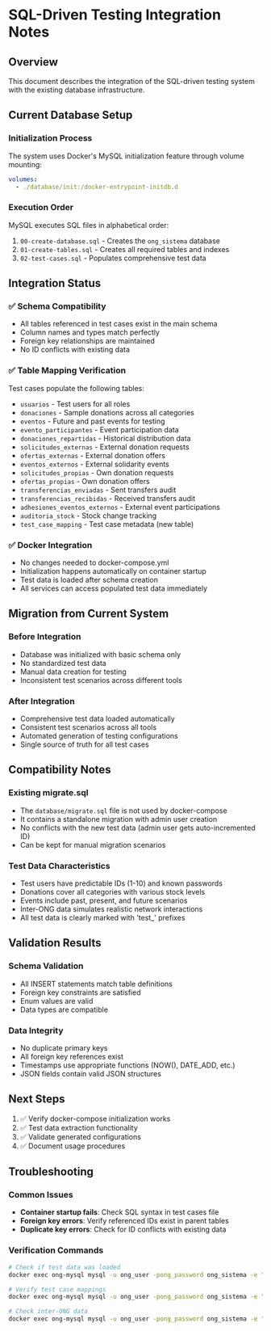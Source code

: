 # SQL-Driven Testing Integration Notes

## Overview
This document describes the integration of the SQL-driven testing system with the existing database infrastructure.

## Current Database Setup

### Initialization Process
The system uses Docker's MySQL initialization feature through volume mounting:
```yaml
volumes:
  - ./database/init:/docker-entrypoint-initdb.d
```

### Execution Order
MySQL executes SQL files in alphabetical order:
1. `00-create-database.sql` - Creates the `ong_sistema` database
2. `01-create-tables.sql` - Creates all required tables and indexes
3. `02-test-cases.sql` - Populates comprehensive test data

## Integration Status

### ✅ Schema Compatibility
- All tables referenced in test cases exist in the main schema
- Column names and types match perfectly
- Foreign key relationships are maintained
- No ID conflicts with existing data

### ✅ Table Mapping Verification
Test cases populate the following tables:
- `usuarios` - Test users for all roles
- `donaciones` - Sample donations across all categories
- `eventos` - Future and past events for testing
- `evento_participantes` - Event participation data
- `donaciones_repartidas` - Historical distribution data
- `solicitudes_externas` - External donation requests
- `ofertas_externas` - External donation offers
- `eventos_externos` - External solidarity events
- `solicitudes_propias` - Own donation requests
- `ofertas_propias` - Own donation offers
- `transferencias_enviadas` - Sent transfers audit
- `transferencias_recibidas` - Received transfers audit
- `adhesiones_eventos_externos` - External event participations
- `auditoria_stock` - Stock change tracking
- `test_case_mapping` - Test case metadata (new table)

### ✅ Docker Integration
- No changes needed to docker-compose.yml
- Initialization happens automatically on container startup
- Test data is loaded after schema creation
- All services can access populated test data immediately

## Migration from Current System

### Before Integration
- Database was initialized with basic schema only
- No standardized test data
- Manual data creation for testing
- Inconsistent test scenarios across different tools

### After Integration
- Comprehensive test data loaded automatically
- Consistent test scenarios across all tools
- Automated generation of testing configurations
- Single source of truth for all test cases

## Compatibility Notes

### Existing migrate.sql
- The `database/migrate.sql` file is not used by docker-compose
- It contains a standalone migration with admin user creation
- No conflicts with the new test data (admin user gets auto-incremented ID)
- Can be kept for manual migration scenarios

### Test Data Characteristics
- Test users have predictable IDs (1-10) and known passwords
- Donations cover all categories with various stock levels
- Events include past, present, and future scenarios
- Inter-ONG data simulates realistic network interactions
- All test data is clearly marked with 'test_' prefixes

## Validation Results

### Schema Validation
- All INSERT statements match table definitions
- Foreign key constraints are satisfied
- Enum values are valid
- Data types are compatible

### Data Integrity
- No duplicate primary keys
- All foreign key references exist
- Timestamps use appropriate functions (NOW(), DATE_ADD, etc.)
- JSON fields contain valid JSON structures

## Next Steps

1. ✅ Verify docker-compose initialization works
2. ✅ Test data extraction functionality
3. ✅ Validate generated configurations
4. ✅ Document usage procedures

## Troubleshooting

### Common Issues
- **Container startup fails**: Check SQL syntax in test cases file
- **Foreign key errors**: Verify referenced IDs exist in parent tables
- **Duplicate key errors**: Check for ID conflicts with existing data

### Verification Commands
```bash
# Check if test data was loaded
docker exec ong-mysql mysql -u ong_user -pong_password ong_sistema -e "SELECT COUNT(*) FROM usuarios WHERE nombre_usuario LIKE 'test_%';"

# Verify test case mappings
docker exec ong-mysql mysql -u ong_user -pong_password ong_sistema -e "SELECT COUNT(*) FROM test_case_mapping;"

# Check inter-ONG data
docker exec ong-mysql mysql -u ong_user -pong_password ong_sistema -e "SELECT COUNT(*) FROM solicitudes_externas;"
```